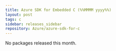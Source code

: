 ```yaml
---
title: Azure SDK for Embedded C (%%MMMM yyyy%%)
layout: post
tags: c
sidebar: releases_sidebar
repository: Azure/azure-sdk-for-c
---
```


No packages released this month.

<!--
The Azure SDK team is pleased to make available the %%MMMM yyyy%% client library release.

#### Stable

- _Add packages_

#### Updates

- _Add packages_

#### Beta

- _Add packages_

## Installation Instructions

To install any of our packages, copy and paste the following commands into a terminal:

```bash
$> 
```

## Feedback

If you have a bug or feature request for one of the libraries, please post an issue to [GitHub](https://github.com/Azure/azure-sdk-for-c/issues).

## Release highlights

### _Package name_

- Major changes only!

## Latest Releases

View all the latest versions of C packages [here][c-latest-releases].

{% include refs.md %}
-->
